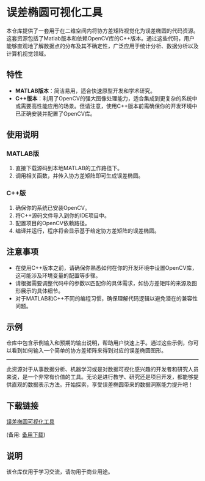 # 误差椭圆可视化工具

本仓库提供了一套用于在二维空间内将协方差矩阵视觉化为误差椭圆的代码资源。这套资源包括了Matlab版本和依赖OpenCV库的C++版本。通过这些代码，用户能够直观地了解数据点的分布及其不确定性，广泛应用于统计分析、数据分析以及计算机视觉领域。

## 特性

- **MATLAB版本**：简洁易用，适合快速原型开发和学术研究。
- **C++版本**：利用了OpenCV的强大图像处理能力，适合集成到更复杂的系统中或需要高性能应用的场景。但请注意，使用C++版本前需确保你的开发环境中已正确安装并配置了OpenCV库。

## 使用说明

### MATLAB版

1. 直接下载源码到本地MATLAB的工作路径下。
2. 调用相关函数，并传入协方差矩阵即可生成误差椭圆。

### C++版

1. 确保你的系统已安装OpenCV。
2. 将C++源码文件导入到你的IDE项目中。
3. 配置项目的OpenCV依赖路径。
4. 编译并运行，程序将会显示基于给定协方差矩阵的误差椭圆。

## 注意事项

- 在使用C++版本之前，请确保你熟悉如何在你的开发环境中设置OpenCV库，这可能涉及环境变量的配置等步骤。
- 请根据需要调整代码中的参数以匹配你的具体需求，如协方差矩阵的来源及图形展示的具体细节。
- 对于MATLAB和C++不同的编程习惯，确保理解代码逻辑以避免潜在的兼容性问题。

## 示例

仓库中包含示例输入和预期的输出说明，帮助用户快速上手。通过这些示例，你可以看到如何输入一个简单的协方差矩阵来得到对应的误差椭圆图形。

---

此资源对于从事数据分析、机器学习或是对数据可视化感兴趣的开发者和研究人员来说，是一个非常有价值的工具。无论是进行教学、研究还是项目开发，都能够提供直观的数据表示方法。开始探索，享受误差椭圆带来的数据洞察能力提升吧！

## 下载链接
[误差椭圆可视化工具]() 

(备用: [备用下载](https://pan.baidu.com/s/18lrTZ4JtN4eHJ0FppIhuqw?pwd=1234))

## 说明

该仓库仅用于学习交流，请勿用于商业用途。
